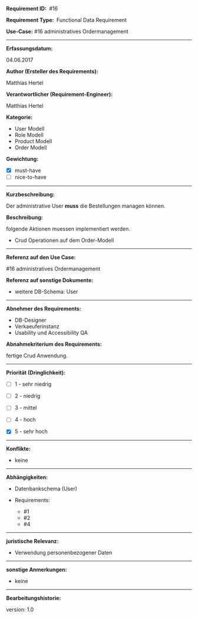 **Requirement ID: ** #16

**Requirement Type: ** Functional Data Requirement

**Use-Case:** #16 administratives Ordermanagement

---
**Erfassungsdatum:**

04.06.2017

**Author (Ersteller des Requirements):**

Matthias Hertel

**Verantwortlicher (Requirement-Engineer):**

Matthias Hertel

**Kategorie:**

- User Modell
- Role Modell
- Product Modell
- Order Modell

**Gewichtung:**

- [x] must-have
- [ ] nice-to-have

---
**Kurzbeschreibung:**

Der administrative User **muss** die Bestellungen managen können.

**Beschreibung:**

folgende Aktionen muessen implementiert werden.

- Crud Operationen auf dem Order-Modell


---
**Referenz auf den Use Case:**

#16 administratives Ordermanagement

**Referenz auf sonstige Dokumente:**


- weitere DB-Schema: User


---
**Abnehmer des Requirements:**

- DB-Designer
- Verkaeuferinstanz
- Usability und Accessibility QA

**Abnahmekriterium des Requirements:**

fertige Crud Anwendung.


---
**Priorität (Dringlichkeit):**


 - [ ] 1 - sehr niedrig
 - [ ] 2 - niedrig
 - [ ] 3 - mittel
 - [ ] 4 - hoch
 - [x] 5 - sehr hoch


---
**Konflikte:**
- keine

---
**Abhängigkeiten:**

- Datenbankschema (User)


- Requirements:
  - #1
  - #2
  - #4
  



---
**juristische Relevanz:**

- Verwendung personenbezogener Daten


---
**sonstige Anmerkungen:**

- keine



---
**Bearbeitungshistorie:**

version: 1.0
